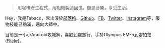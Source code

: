 > 用咖啡產生程式，用相機製造回憶，聽聽音樂，享受生活。

Hey，我是Tabaco，常出沒於[部落格](https://7a6ac0.github.io)、[Github](https://github.com/7a6ac0)、[FB](https://www.facebook.com/tabaco.wang)、[Twitter](https://twitter.com/7a6ac0)、[Instagram](https://www.instagram.com/tabacowang/)等，廢物技能已點滿，邁向大師中。

目前是一小小Android攻城獅，喜歡到處旅行，手持Olympus EM-5到處拍拍([Flickr](https://www.flickr.com/photos/7a6ac0/))。